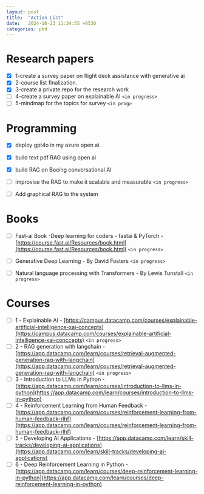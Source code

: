 ```yaml
---
layout: post
title:  "Action List"
date:   2024-10-23 11:34:55 +0530
categories: phd
---
```

# Research papers

- [X] 1-create a survey paper on flight deck assistance with generative ai
- [X] 2-course list finalization.
- [X] 3-create a private repo for the research work
- [ ] 4-create a survey paper on explainable AI  `<in progress>`
- [ ] 5-mindmap for the topics for survey `<in prog>`

# Programming

* [X] deploy gpt4o in my azure open ai.
* [X] build text pdf RAG using open ai
* [X] build RAG on Boeing conversational AI
* [ ] improvise the RAG to make it scalable and measurable `<in progress>`
* [ ] Add graphical RAG to the system



# Books 

* [ ] Fast-ai Book -Deep learning for coders - fastai & PyTorch -  [https://course.fast.ai/Resources/book.html](https://course.fast.ai/Resources/book.html) `<in progress>`
* [ ] Generative Deep Learning - By David Fosters `<in progress>`
* [ ] Natural language processing with Transformers - By Lewis Tunstall `<in progress> `



# Courses 

* [ ] 1 - Explainable AI - [https://campus.datacamp.com/courses/explainable-artificial-intelligence-xai-concepts](https://campus.datacamp.com/courses/explainable-artificial-intelligence-xai-conccepts) `<in progress>`
* [ ] 2 - RAG generation with langchain - [https://app.datacamp.com/learn/courses/retrieval-augmented-generation-rag-with-langchain](https://app.datacamp.com/learn/courses/retrieval-augmented-generation-rag-with-langchain) `<in progress>`
* [ ] 3 - Introduction to LLMs in Python - [https://app.datacamp.com/learn/courses/introduction-to-llms-in-python](https://app.datacamp.com/learn/courses/introduction-to-llms-in-python)
* [ ] 4 - Reinforcement Learning from Human Feedback -[https://app.datacamp.com/learn/courses/reinforcement-learning-from-human-feedback-rlhf](https://app.datacamp.com/learn/courses/reinforcement-learning-from-human-feedback-rlhf)
* [ ] 5 - Developing AI Applications - [https://app.datacamp.com/learn/skill-tracks/developing-ai-applications](https://app.datacamp.com/learn/skill-tracks/developing-ai-applications)
* [ ] 6 - Deep Reinforcement Learning in Python - [https://app.datacamp.com/learn/courses/deep-reinforcement-learning-in-python](https://app.datacamp.com/learn/courses/deep-reinforcement-learning-in-python)
